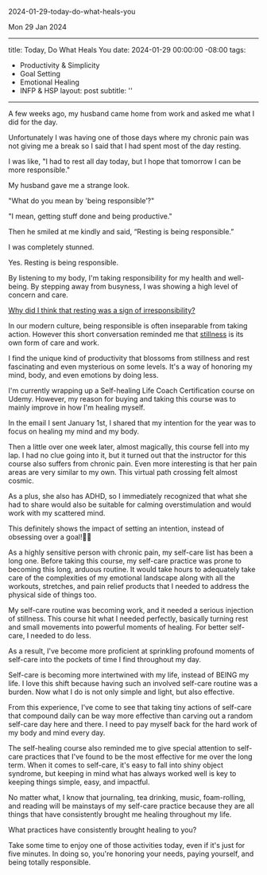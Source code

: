 2024-01-29-today-do-what-heals-you

Mon 29 Jan 2024

---
title: Today, Do What Heals You 
date: 2024-01-29 00:00:00 -08:00
tags:
- Productivity & Simplicity 
- Goal Setting 
- Emotional Healing
- INFP & HSP
layout: post
subtitle: ''
---

A few weeks ago, my husband came home from work and asked me what I did for the day.

Unfortunately I was having one of those days where my chronic pain was not giving me a break so I said that I had spent most of the day resting.

I was like, "I had to rest all day today, but I hope that tomorrow I can be more responsible."

My husband gave me a strange look. 

"What do you mean by 'being responsible’?"

"I mean, getting stuff done and being productive."

Then he smiled at me kindly and said, “Resting is being responsible.”

I was completely stunned. 

Yes. Resting is being responsible.

By listening to my body, I'm taking responsibility for my health and well-being. By stepping away from busyness, I was showing a high level of concern and care.

[Why did I think that resting was a sign of irresponsibility?](https://arcadiapage.com/2023-12-31-being-a-productive-human-is-simple/)

In our modern culture, being responsible is often inseparable from taking action. However this short conversation reminded me that [stillness](https://arcadiapage.com/2023-11-27-Learning-to-appreciate-stillness/) is its own form of care and work.

I find the unique kind of productivity that blossoms from stillness and rest fascinating and even mysterious on some levels. It's a way of honoring my mind, body, and even emotions by doing less.

I'm currently wrapping up a Self-healing Life Coach Certification course on Udemy.  However, my reason for buying and taking this course was to mainly improve in how I'm healing myself.

In the email I sent January 1st, I shared that my intention for the year was to focus on healing my mind and my body.

Then a little over one week later, almost magically, this course fell into my lap. I had no clue going into it, but it turned out that the instructor for this course also suffers from chronic pain. Even more interesting is that her pain areas are very similar to my own. This virtual path crossing felt almost cosmic.

As a plus, she also has ADHD, so I immediately recognized that what she had to share would also be suitable for calming overstimulation and would work with my scattered mind.

This definitely shows the impact of setting an intention, instead of obsessing over a goal!🙌🏿

As a highly sensitive person with chronic pain, my self-care list has been a long one. Before taking this course, my self-care practice was prone to becoming this long, arduous routine. It would take hours to adequately take care of the complexities of my emotional landscape along with all the workouts, stretches, and pain relief products that I needed to address the physical side of things too. 

My self-care routine was becoming work, and it needed a serious injection of stillness. This course hit what I needed perfectly, basically turning rest and small movements into powerful moments of healing. For better self-care, I needed to do less.

As a result, I've become more proficient at sprinkling profound moments of self-care into the pockets of time I find throughout my day. 

Self-care is becoming more intertwined with my life, instead of BEING my life. I love this shift because having such an involved self-care routine was a burden. Now what I do is not only simple and light, but also effective. 

From this experience, I've come to see that taking tiny actions of self-care that compound daily can be way more effective than carving out a random self-care day here and there. I need to pay myself back for the hard work of my body and mind every day. 

The self-healing course also reminded me to give special attention to self-care practices that I've found to be the most effective for me over the long term. When it comes to self-care, it's easy to fall into shiny object syndrome, but keeping in mind what has always worked well is key to keeping things simple, easy, and impactful. 

No matter what, I know that journaling, tea drinking, music, foam-rolling, and reading will be mainstays of my self-care practice because they are all things that have consistently brought me healing throughout my life.

What practices have consistently brought healing to you? 

Take some time to enjoy one of those activities today, even if it's just for five minutes. In doing so, you're honoring your needs, paying yourself, and being totally responsible.